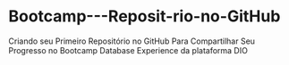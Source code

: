 # Bootcamp---Reposit-rio-no-GitHub
 Criando seu Primeiro Repositório no GitHub Para Compartilhar Seu Progresso no Bootcamp Database Experience da plataforma DIO
